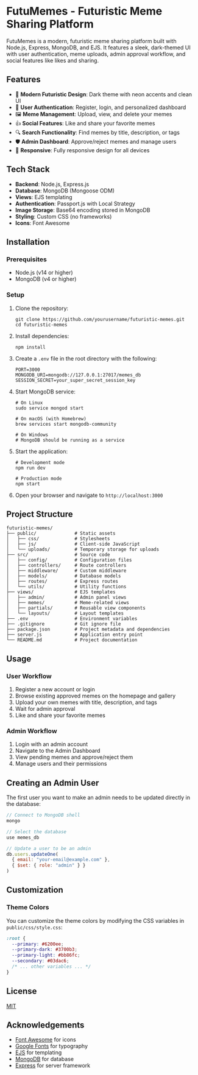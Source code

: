 # FutuMemes - Futuristic Meme Sharing Platform

FutuMemes is a modern, futuristic meme sharing platform built with Node.js, Express, MongoDB, and EJS. It features a sleek, dark-themed UI with user authentication, meme uploads, admin approval workflow, and social features like likes and sharing.

## Features

- 🚀 **Modern Futuristic Design**: Dark theme with neon accents and clean UI
- 👤 **User Authentication**: Register, login, and personalized dashboard
- 🖼️ **Meme Management**: Upload, view, and delete your memes
- 👍 **Social Features**: Like and share your favorite memes
- 🔍 **Search Functionality**: Find memes by title, description, or tags
- 🛡️ **Admin Dashboard**: Approve/reject memes and manage users
- 📱 **Responsive**: Fully responsive design for all devices

## Tech Stack

- **Backend**: Node.js, Express.js
- **Database**: MongoDB (Mongoose ODM)
- **Views**: EJS templating
- **Authentication**: Passport.js with Local Strategy
- **Image Storage**: Base64 encoding stored in MongoDB
- **Styling**: Custom CSS (no frameworks)
- **Icons**: Font Awesome

## Installation

### Prerequisites

- Node.js (v14 or higher)
- MongoDB (v4 or higher)

### Setup

1. Clone the repository:
   ```
   git clone https://github.com/yourusername/futuristic-memes.git
   cd futuristic-memes
   ```

2. Install dependencies:
   ```
   npm install
   ```

3. Create a `.env` file in the root directory with the following:
   ```
   PORT=3000
   MONGODB_URI=mongodb://127.0.0.1:27017/memes_db
   SESSION_SECRET=your_super_secret_session_key
   ```

4. Start MongoDB service:
   ```
   # On Linux
   sudo service mongod start
   
   # On macOS (with Homebrew)
   brew services start mongodb-community
   
   # On Windows
   # MongoDB should be running as a service
   ```

5. Start the application:
   ```
   # Development mode
   npm run dev
   
   # Production mode
   npm start
   ```

6. Open your browser and navigate to `http://localhost:3000`

## Project Structure

```
futuristic-memes/
├── public/              # Static assets
│   ├── css/             # Stylesheets
│   ├── js/              # Client-side JavaScript
│   └── uploads/         # Temporary storage for uploads
├── src/                 # Source code
│   ├── config/          # Configuration files
│   ├── controllers/     # Route controllers
│   ├── middleware/      # Custom middleware
│   ├── models/          # Database models
│   ├── routes/          # Express routes
│   └── utils/           # Utility functions
├── views/               # EJS templates
│   ├── admin/           # Admin panel views
│   ├── memes/           # Meme-related views
│   ├── partials/        # Reusable view components
│   └── layouts/         # Layout templates
├── .env                 # Environment variables
├── .gitignore           # Git ignore file
├── package.json         # Project metadata and dependencies
├── server.js            # Application entry point
└── README.md            # Project documentation
```

## Usage

### User Workflow
1. Register a new account or login
2. Browse existing approved memes on the homepage and gallery
3. Upload your own memes with title, description, and tags
4. Wait for admin approval
5. Like and share your favorite memes

### Admin Workflow
1. Login with an admin account
2. Navigate to the Admin Dashboard
3. View pending memes and approve/reject them
4. Manage users and their permissions

## Creating an Admin User

The first user you want to make an admin needs to be updated directly in the database:

```javascript
// Connect to MongoDB shell
mongo

// Select the database
use memes_db

// Update a user to be an admin
db.users.updateOne(
  { email: "your-email@example.com" },
  { $set: { role: "admin" } }
)
```

## Customization

### Theme Colors
You can customize the theme colors by modifying the CSS variables in `public/css/style.css`:

```css
:root {
  --primary: #6200ee;
  --primary-dark: #3700b3;
  --primary-light: #bb86fc;
  --secondary: #03dac6;
  /* ... other variables ... */
}
```

## License

[MIT](LICENSE)

## Acknowledgements

- [Font Awesome](https://fontawesome.com/) for icons
- [Google Fonts](https://fonts.google.com/) for typography
- [EJS](https://ejs.co/) for templating
- [MongoDB](https://www.mongodb.com/) for database
- [Express](https://expressjs.com/) for server framework 